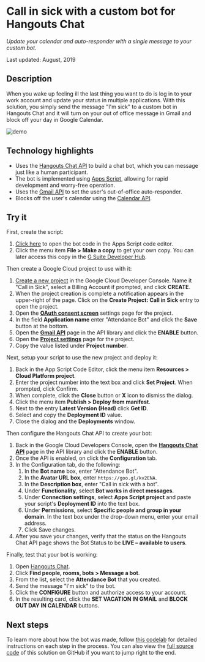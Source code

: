 # Call in sick with a custom bot for Hangouts Chat

_Update your calendar and auto-responder with a single message to your custom
bot._

Last updated: August, 2019

## Description

When you wake up feeling ill the last thing you want to do is log in to your
work account and update your status in multiple applications. With this
solution, you simply send the message "I'm sick" to a custom bot in Hangouts
Chat and it will turn on your out of office message in Gmail and block off
your day in Google Calendar.

<!-- TODO: Fix update image path to "master" before comitting. -->

![demo](https://cdn.jsdelivr.net/gh/gsuitedevs/solutions@call-in-sick/call-in-sick/demo.png)

## Technology highlights

- Uses the [Hangouts Chat API](hangouts_chat_api) to build a chat bot, which you
  can message just like a human participant.
- The bot is implemented using [Apps Script](apps_script), allowing for rapid
  development and worry-free operation.
- Uses the [Gmail API][gmail_api] to set the user's out-of-office
  auto-responder.
- Blocks off the user's calendar using the [Calendar API][calendar_api].

[hangouts_chat_api]: https://developers.google.com/hangouts/chat/
[app_script]: https://developers.google.com/apps-script/
[gmail_api]: https://developers.google.com/gmail/api/
[calendar_api]: https://developers.google.com/calendar/

## Try it

First, create the script:

1.  [Click here][code] to open the bot code in the Apps Script code editor.
1.  Click the menu item **File > Make a copy** to get your own copy. You can
    later access this copy in the [G Suite Developer Hub][hub].

Then create a Google Cloud project to use with it:

1.  [Create a new project][new_project] in the Google Cloud Developer Console.
    Name it "Call in Sick", select a Billing Account if prompted, and
    click **CREATE**.
1.  When the project creation is complete a notification appears in the
    upper-right of the page. Click on the **Create Project: Call in Sick** entry
    to open the project.
1.  Open the [**OAuth consent screen**][consent_screen] settings page for the
    project.
1.  In the field **Application name** enter "Attendance Bot" and click the
    **Save** button at the bottom.
1.  Open the [**Gmail API**][library_gmail] page in the API library and click
    the **ENABLE** button.
1.  Open the [**Project settings**][project_settings] page for the project.
1.  Copy the value listed under **Project number**.

Next, setup your script to use the new project and deploy it:

1.  Back in the App Script Code Editor, click the menu item
    **Resources > Cloud Platform project**.
1.  Enter the project number into the text box and click **Set Project**. When
    prompted, click Confirm.
1.  When complete, click the **Close** button or **X** icon to dismiss the
    dialog.
1.  Click the menu item **Publish > Deploy from manifest**.
1.  Next to the entry **Latest Version (Head)** click **Get ID**.
1.  Select and copy the **Deployment ID** value.
1.  Close the dialog and the **Deployments** window.

Then configure the Hangouts Chat API to create your bot:

1.  Back in the Google Cloud Developers Console, open the
    [**Hangouts Chat API**][library_chat] page in the API library and click the
    **ENABLE** button.
1.  Once the API is enabled, on click the **Configuration** tab.
1.  In the Configuration tab, do the following:
    1.  In the **Bot name** box, enter "Attendance Bot".
    1.  In the **Avatar URL box**, enter `https://goo.gl/kv2ENA`.
    1.  In the **Description box**, enter "Call in sick with a bot".
    1.  Under **Functionality**, select **Bot works in direct messages**.
    1.  Under **Connection settings**, select **Apps Script project** and paste
        your script's **Deployment ID** into the text box.
    1.  Under **Permissions**, select **Specific people and group in your
        domain**. In the text box under the drop-down menu, enter your email
        address.
    1.  Click Save changes.
1.  After you save your changes, verify that the status on the Hangouts Chat API
    page shows the Bot Status to be **LIVE – available to users**.

Finally, test that your bot is working:

1.  Open [Hangouts Chat][hangouts_chat].
1.  Click **Find people, rooms, bots > Message a bot**.
1.  From the list, select the **Attendance Bot** that you created.
1.  Send the message "I'm sick" to the bot.
1.  Click the **CONFIGURE** button and authorize access to your account.
1.  In the resulting card, click the **SET VACATION IN GMAIL** and
    **BLOCK OUT DAY IN CALENDAR** buttons.

[code]: https://script.google.com/d/1pbuGhMkTyqfeR30QfbMzsA21qM2p0HmnStGpZUKj-QLvH0BL73UbTlSq/edit
[hub]: https://script.google.com
[new_project]: https://console.cloud.google.com/projectcreate
[consent_screen]: https://console.cloud.google.com/apis/credentials/consent
[project_settings]: https://console.cloud.google.com/iam-admin/settings
[library_gmail]: https://pantheon.corp.google.com/apis/library/gmail
[library_chat]: https://pantheon.corp.google.com/apis/library/chat.googleapis.com
[hangouts_chat]: https://chat.google.com

## Next steps

To learn more about how the bot was made, follow [this codelab][codelab] for
detailed instructions on each step in the process. You can also view the
[full source code][github] of this solution on GitHub if you want to jump right
to the end.

[codelab]: https://codelabs.developers.google.com/codelabs/chat-apps-script/
[github]: https://github.com/googlecodelabs/hangouts-chat-apps-script

